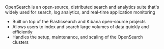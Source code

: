 OpenSearch is an open-source, distributed search and analytics suite that's widely used for search, log analytics, and real-time application monitoring

* Built on top of the Elasticsearch and Kibana open-source projects
* Allows users to index and search large volumes of data quickly and efficiently
* Handles the setup, maintenance, and scaling of the OpenSearch clusters
